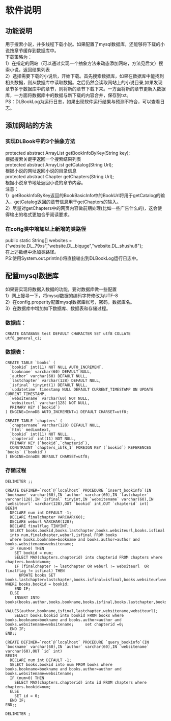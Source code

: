 # 软件说明
## 功能说明
用于搜索小说，并多线程下载小说。如果配置了mysql数据库，还能够将下载的小说按章节缓存到数据库中。  
下载策略为：  
1）在指定的网站（可以通过实现一个抽象方法来动态添加网站，方法见后文）搜索小说，返回结果列表  
2）选择需要下载的小说后，开始下载。首先搜索数据库，如果在数据库中能找到相关数据，则从数据库中读取数据。之后仍然会读取网站上的小说目录,如果发现章节多于数据库中的章节，则将新的章节下载下来。一方面将新的章节更新入数据库，一方面将数据库中的数据与新下载的内容合并，保存到txt。  
PS：DLBookLog为运行日志，如果出现软件运行结果与预测不符合，可以查看日志。

## 添加网站的方法
### 实现DLBook中的3个抽象方法
protected abstract ArrayList<BookBasicInfo> getBookInfoByKey(String key);  
根据搜索关键字返回一个搜索结果列表  
protected abstract ArrayList<String> getCatalog(String Url);  
根据小说的网址返回小说的目录信息  
protected abstract Chapter getChapters(String Url);  
根据小说章节地址返回小说的章节内容。  
注意：  
1）getBookInfoByKey返回的BookBasicInfo中的BookUrl将用于getCatalog的输入，getCatalog返回的章节信息用于getChapters的输入。  
2）尽量对getChapters中的网页内容做前期处理(比如一些广告什么的)，这会使得输出的格式更加合乎阅读要求。  
### 在cofig类中增加以上新增的类路径  
public static String[] websites = {"website.DL_79xs","website.DL_biquge","website.DL_shushu8"};  
在上述数组中添加类路径。  
PS:使用System.out.println()将直接输出到DLBookLog运行日志中。  

## 配置mysql数据库
如果要实现将数据入数据的功能，要对数据库做一些配置  
1）网上搜寻一下，将mysql数据的编码字符修改为UTF-8  
2）在config.properity配置mysql数据库帐号，密码，数据库名。  
3）在数据库中增加如下数据库、数据表和存储过程。
### 数据库：
```
CREATE DATABASE test DEFAULT CHARACTER SET utf8 COLLATE utf8_general_ci;
```
### 数据表： 
```
CREATE TABLE `books` (  
  `bookid` int(11) NOT NULL AUTO_INCREMENT,  
  `bookname` varchar(60) DEFAULT NULL,  
  `author` varchar(60) DEFAULT NULL,  
  `lastchapter` varchar(128) DEFAULT NULL,  
  `isfinal` tinyint(1) DEFAULT NULL,  
  `updatetime` timestamp NULL DEFAULT CURRENT_TIMESTAMP ON UPDATE CURRENT_TIMESTAMP,  
  `websitename` varchar(60) NOT NULL,  
  `websiteurl` varchar(128) NOT NULL,  
  PRIMARY KEY (`bookid`)  
) ENGINE=InnoDB AUTO_INCREMENT=1 DEFAULT CHARSET=utf8;

CREATE TABLE `chapters` (  
  `chaptername` varchar(128) DEFAULT NULL,  
  `html` mediumtext,  
  `bookid` int(11) NOT NULL,  
  `chapterid` int(11) NOT NULL,  
  PRIMARY KEY (`bookid`,`chapterid`),  
  CONSTRAINT `chapters_ibfk_1` FOREIGN KEY (`bookid`) REFERENCES `books` (`bookid`)  
) ENGINE=InnoDB DEFAULT CHARSET=utf8;  
```
### 存储过程  
```
DELIMITER ;;

CREATE DEFINER=`root`@`localhost` PROCEDURE `insert_bookinfo`(IN `bookname` varchar(60),IN `author` varchar(60),IN `lastchapter` varchar(128),IN `isfinal` tinyint,IN `websitename` varchar(60),IN `websiteurl` varchar(128),OUT `bookid` int,OUT `chapterid` int)  
BEGIN  
  DECLARE num int DEFAULT -1;  
  DECLARE finalchapter VARCHAR(60);    
  DECLARE weburl VARCHAR(128);  
  DECLARE finalflag TINYINT;  
  SELECT books.bookid,books.lastchapter,books.websiteurl,books.isfinal  
  into num,finalchapter,weburl,isfinal FROM books  
  where books.bookname=bookname and books.author=author and books.websitename=websitename;  
  IF (num>0) THEN  
    SET bookid = num;  
    SELECT MAX(chapters.chapterid) into chapterid FROM chapters where chapters.bookid=num;  
    IF (finalchapter != lastchapter OR weburl != websiteurl  OR finalflag != isfinal) THEN  
      UPDATE books SET books.lastchapter=lastchapter,books.isfinal=isfinal,books.websiteurl=websiteurl WHERE books.bookid = bookid;  
    END IF;  
  ELSE  
    INSERT INTO books(books.author,books.bookname,books.isfinal,books.lastchapter,books.websitename,books.websiteurl)   
    VALUES(author,bookname,isfinal,lastchapter,websitename,websiteurl);  
    SELECT books.bookid into bookid FROM books where books.bookname=bookname and books.author=author and books.websitename=websitename;     set chapterid =0;  
  END IF;  
END;;  

CREATE DEFINER=`root`@`localhost` PROCEDURE `query_bookinfo`(IN `bookname` varchar(60),IN `author` varchar(60),IN `websitename` varchar(60),OUT `id` int)  
BEGIN  
  DECLARE num int DEFAULT -1;  
  SELECT books.bookid into num FROM books where books.bookname=bookname and books.author=author and books.websitename=websitename;  
  IF (num>0) THEN  
    SELECT MAX(chapters.chapterid) into id FROM chapters where chapters.bookid=num;  
  ELSE  
    SET id = 0;  
  END IF;  
END;;  

DELIMITER ;  
```


